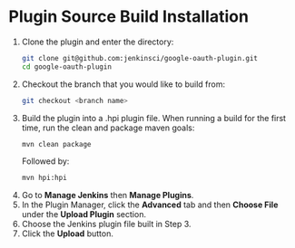 <!--
 Copyright 2019 Google LLC

 Licensed under the Apache License, Version 2.0 (the "License"); you may not use this file except in
 compliance with the License. You may obtain a copy of the License at

        https://www.apache.org/licenses/LICENSE-2.0

 Unless required by applicable law or agreed to in writing, software distributed under the License
 is distributed on an "AS IS" BASIS, WITHOUT WARRANTIES OR CONDITIONS OF ANY KIND, either express or
 implied. See the License for the specific language governing permissions and limitations under the
 License.
-->
# Plugin Source Build Installation

1. Clone the plugin and enter the directory:
    ```bash
    git clone git@github.com:jenkinsci/google-oauth-plugin.git
    cd google-oauth-plugin
    ```
1. Checkout the branch that you would like to build from:
    ```bash      
    git checkout <branch name>
    ```
1. Build the plugin into a .hpi plugin file. When running a build for the first time, run the clean and package maven goals:
    ```bash
    mvn clean package
    ```
   Followed by:
    ```bash
    mvn hpi:hpi
    ```
1. Go to **Manage Jenkins** then **Manage Plugins**.
1. In the Plugin Manager, click the **Advanced** tab and then **Choose File** under the **Upload Plugin** section.
1. Choose the Jenkins plugin file built in Step 3.
1. Click the **Upload** button.
